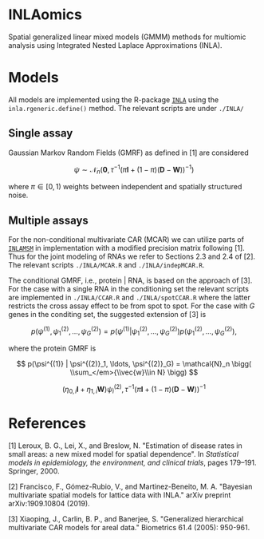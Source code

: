 # INLAomics

Spatial generalized linear mixed models (GMMM) methods for multiomic analysis using Integrated Nested Laplace Approximations (INLA). 

# Models
All models are implemented using the R-package [`INLA`](https://www.r-inla.org/) using the `inla.rgeneric.define()` method. The relevant scripts are under `./INLA/`

## Single assay
Gaussian Markov Random Fields (GMRF) as defined in [1] are considered

$$
\psi \sim \mathcal{N}_{n}\Big(\mathbf{0}, \tau^{-1}\big(\pi\mathbf{I} + (1-\pi)(\mathbf{D}-\mathbf{W})\big)^{-1}\Big)
$$

where $\pi \in [0,1)$ weights between independent and spatially structured noise. 

## Multiple assays
For the non-conditional multivariate CAR (MCAR) we can utilize parts of [`INLAMSM`](https://github.com/becarioprecario/INLAMSM/tree/master) in implementation with a modified precision matrix following [1]. Thus for the joint modeling of RNAs we refer to Sections 2.3 and 2.4 of [2]. The relevant scripts `./INLA/MCAR.R` and `./INLA/indepMCAR.R`.

The conditional GMRF, i.e., protein | RNA, is based on the approach of [3]. For the case with a single RNA in the conditioning set the relevant scripts are implemented in `./INLA/CCAR.R` and `./INLA/spotCCAR.R` where the latter restricts the cross assay effect to be from spot to spot. For the case with $G$ genes in the conditing set, the suggested extension of [3] is

$$
p(\psi^{(1)}, \psi^{(2)}_1, \ldots, \psi^{(2)}_G)= p(\psi^{(1)} | \psi^{(2)}_1, \ldots, \psi^{(2)}_G) p(\psi^{(2)}_1, \ldots, \psi^{(2)}_G),
$$

where the protein GMRF is 

$$
p(\psi^{(1)} | \psi^{(2)}_1, \ldots, \psi^{(2)}_G) = \mathcal{N}_n \bigg( \\sum_</em>{\\vec{w}\\in N} \bigg)
$$

$$
\big(\eta_{0,i}\mathbf{I} + \eta_{1,i}\mathbf{W}\big)\psi_i^{(2)}, \tau^{-1}\big(\pi\mathbf{I} + (1-\pi)(\mathbf{D}-\mathbf{W})\big)^{-1}
$$

# References
[1] Leroux, B. G., Lei, X., and Breslow, N. "Estimation of disease rates in small areas: a new mixed model
for spatial dependence". In _Statistical models in epidemiology, the environment, and clinical trials_, pages
179–191. Springer, 2000.

[2] Francisco, F., Gómez-Rubio, V., and Martinez-Beneito,  M. A. "Bayesian multivariate spatial models for lattice data with INLA." arXiv preprint arXiv:1909.10804 (2019).

[3] Xiaoping, J., Carlin, B. P., and Banerjee, S. "Generalized hierarchical multivariate CAR models for areal data." Biometrics 61.4 (2005): 950-961.